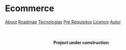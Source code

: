 <h1>Ecommerce</h1>

<p align="#center">
  <a href="#about">About</a>
   <a href="#roadmap">Roadmap</a>
   <a href="#tecnologias">Tecnologias</a>
   <a href="#pre-requisitos">Pré Requisitos</a>
   <a href="#licençe">Licençe</a>
   <a href="#autor">Autor</a>
</p>

<br/>

<h4 align="center">
  Project under construction
</h4>
